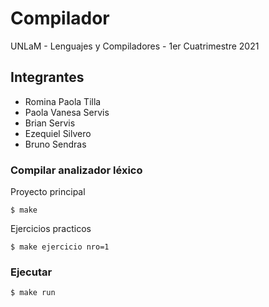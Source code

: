 # Compilador
UNLaM - Lenguajes y Compiladores - 1er Cuatrimestre 2021

## Integrantes
  - Romina Paola Tilla
  - Paola Vanesa Servis
  - Brian Servis
  - Ezequiel Silvero
  - Bruno Sendras


### Compilar analizador léxico

Proyecto principal
```
$ make
```

Ejercicios practicos
```
$ make ejercicio nro=1
```

### Ejecutar
```
$ make run
```
